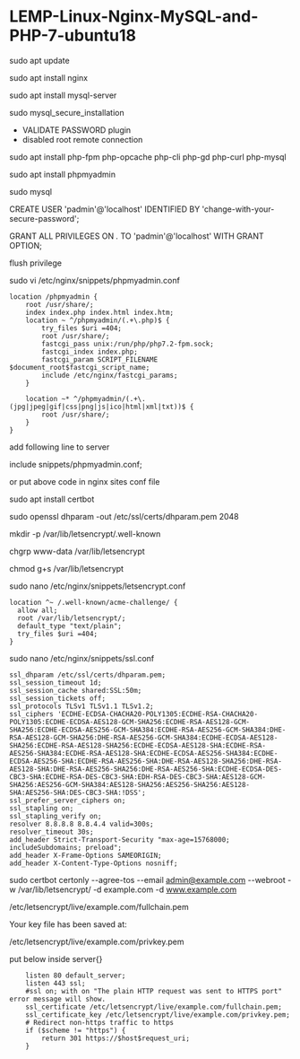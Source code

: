 # LEMP-Linux-Nginx-MySQL-and-PHP-7-ubuntu18
sudo apt update

sudo apt install nginx

sudo apt install mysql-server

sudo mysql_secure_installation

* VALIDATE PASSWORD plugin
* disabled root remote connection

sudo apt install php-fpm php-opcache php-cli php-gd php-curl php-mysql

sudo apt install phpmyadmin

sudo mysql

CREATE USER 'padmin'@'localhost' IDENTIFIED BY 'change-with-your-secure-password';

GRANT ALL PRIVILEGES ON *.* TO 'padmin'@'localhost' WITH GRANT OPTION;

flush privilege

sudo vi /etc/nginx/snippets/phpmyadmin.conf

```
location /phpmyadmin {
    root /usr/share/;
    index index.php index.html index.htm;
    location ~ ^/phpmyadmin/(.+\.php)$ {
        try_files $uri =404;
        root /usr/share/;
        fastcgi_pass unix:/run/php/php7.2-fpm.sock;
        fastcgi_index index.php;
        fastcgi_param SCRIPT_FILENAME $document_root$fastcgi_script_name;
        include /etc/nginx/fastcgi_params;
    }

    location ~* ^/phpmyadmin/(.+\.(jpg|jpeg|gif|css|png|js|ico|html|xml|txt))$ {
        root /usr/share/;
    }
}
```

add following line to server

include snippets/phpmyadmin.conf; 

or put above code in nginx sites conf file

sudo apt install certbot

sudo openssl dhparam -out /etc/ssl/certs/dhparam.pem 2048

mkdir -p /var/lib/letsencrypt/.well-known

chgrp www-data /var/lib/letsencrypt

chmod g+s /var/lib/letsencrypt

sudo nano /etc/nginx/snippets/letsencrypt.conf

```
location ^~ /.well-known/acme-challenge/ {
  allow all;
  root /var/lib/letsencrypt/;
  default_type "text/plain";
  try_files $uri =404;
}
````

sudo nano /etc/nginx/snippets/ssl.conf

```
ssl_dhparam /etc/ssl/certs/dhparam.pem;
ssl_session_timeout 1d;
ssl_session_cache shared:SSL:50m;
ssl_session_tickets off;
ssl_protocols TLSv1 TLSv1.1 TLSv1.2;
ssl_ciphers 'ECDHE-ECDSA-CHACHA20-POLY1305:ECDHE-RSA-CHACHA20-POLY1305:ECDHE-ECDSA-AES128-GCM-SHA256:ECDHE-RSA-AES128-GCM-SHA256:ECDHE-ECDSA-AES256-GCM-SHA384:ECDHE-RSA-AES256-GCM-SHA384:DHE-RSA-AES128-GCM-SHA256:DHE-RSA-AES256-GCM-SHA384:ECDHE-ECDSA-AES128-SHA256:ECDHE-RSA-AES128-SHA256:ECDHE-ECDSA-AES128-SHA:ECDHE-RSA-AES256-SHA384:ECDHE-RSA-AES128-SHA:ECDHE-ECDSA-AES256-SHA384:ECDHE-ECDSA-AES256-SHA:ECDHE-RSA-AES256-SHA:DHE-RSA-AES128-SHA256:DHE-RSA-AES128-SHA:DHE-RSA-AES256-SHA256:DHE-RSA-AES256-SHA:ECDHE-ECDSA-DES-CBC3-SHA:ECDHE-RSA-DES-CBC3-SHA:EDH-RSA-DES-CBC3-SHA:AES128-GCM-SHA256:AES256-GCM-SHA384:AES128-SHA256:AES256-SHA256:AES128-SHA:AES256-SHA:DES-CBC3-SHA:!DSS';
ssl_prefer_server_ciphers on;
ssl_stapling on;
ssl_stapling_verify on;
resolver 8.8.8.8 8.8.4.4 valid=300s;
resolver_timeout 30s;
add_header Strict-Transport-Security "max-age=15768000; includeSubdomains; preload";
add_header X-Frame-Options SAMEORIGIN;
add_header X-Content-Type-Options nosniff;
```

sudo certbot certonly --agree-tos --email admin@example.com --webroot -w /var/lib/letsencrypt/ -d example.com -d www.example.com

/etc/letsencrypt/live/example.com/fullchain.pem

Your key file has been saved at:

/etc/letsencrypt/live/example.com/privkey.pem

put below inside server{}

```
	listen 80 default_server;
	listen 443 ssl;
	#ssl on; with on "The plain HTTP request was sent to HTTPS port" error message will show.
	ssl_certificate /etc/letsencrypt/live/example.com/fullchain.pem;
	ssl_certificate_key /etc/letsencrypt/live/example.com/privkey.pem;
	# Redirect non-https traffic to https
	if ($scheme != "https") {
		return 301 https://$host$request_uri;
	} 
```


